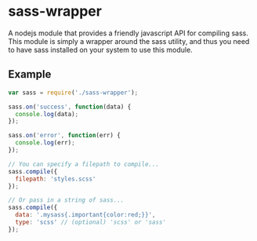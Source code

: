 # sass-wrapper

A nodejs module that provides a friendly javascript API for compiling sass. This module is simply a wrapper
around the sass utility, and thus you need to have sass installed on your system to use this module.

## Example

```javascript
var sass = require('./sass-wrapper');

sass.on('success', function(data) {
  console.log(data);
});

sass.on('error', function(err) {
  console.log(err);
});

// You can specify a filepath to compile...
sass.compile({
  filepath: 'styles.scss'
});

// Or pass in a string of sass...
sass.compile({
  data: '.mysass{.important{color:red;}}',
  type: 'scss' // (optional) 'scss' or 'sass'
});
```
